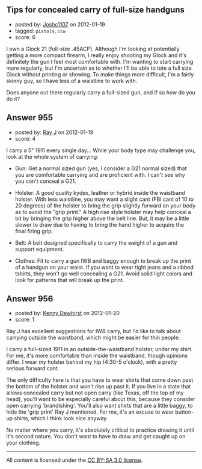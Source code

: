 ## Tips for concealed carry of full-size handguns

- posted by: [Joshc1107](https://stackexchange.com/users/-1/69-joshc1107) on 2012-01-19
- tagged: `pistols`, `ccw`
- score: 6

<p>I own a Glock 21 (full-size .45ACP).  Although I'm looking at potentially getting a more compact firearm, I really enjoy shooting my Glock and it's definitely the gun I feel most comfortable with.  I'm wanting to start carrying more regularly, but I'm uncertain as to whether I'll be able to tote a full size Glock without printing or showing.  To make things more difficult, I'm a fairly skinny guy, so I have less of a waistline to work with.</p>

<p>Does anyone out there regularly carry a full-sized gun, and if so how do you do it?</p>



## Answer 955

- posted by: [Ray J](https://stackexchange.com/users/-1/166-ray-j) on 2012-01-19
- score: 4

<p>I carry a 5" 1911 every single day...  While your body type may challenge you, look at the whole system of carrying:</p>

<ul>
<li><p>Gun:  Get a normal sized gun (yes, I consider a G21 normal sized) that you are comfortable carrying and are proficient with.  I can't see why you can't conceal a G21.</p></li>
<li><p>Holster:  A good quality kydex, leather or hybrid inside the waistband holster.  With less waistline, you may want a slight cant (FBI cant of 10 to 20 degrees) of the holster to bring the grip slightly forward on your body as to avoid the "grip print."  A high rise style holster may help conceal a bit by bringing the grip higher above the belt line.  But, it may be a little slower to draw due to having to bring the hand higher to acquire the final firing grip.  </p></li>
<li><p>Belt:  A belt designed specifically to carry the weight of a gun and support equipment.</p></li>
<li><p>Clothes:  Fit to carry a gun IWB and baggy enough to break up the print of a handgun on your waist.  If you want to wear tight jeans and a ribbed tshirts, they won't go well concealing a G21.  Avoid solid light colors and look for patterns that will break up the print. </p></li>
</ul>



## Answer 956

- posted by: [Kenny Dewhirst](https://stackexchange.com/users/-1/363-kenny-dewhirst) on 2012-01-20
- score: 1

<p>Ray J has excellent suggestions for IWB carry, but I'd like to talk about carrying outside the waistband, which might be easier for thin people.</p>

<p>I carry a full-sized 1911 in an outside-the-waistband holster, under my shirt. For me, it's more comfortable than inside the waistband, though opinions differ. I wear my holster behind my hip (4:30-5 o'clock), with a pretty serious forward cant.</p>

<p>The only difficulty here is that you have to wear shirts that come down past the bottom of the holster and won't rise up past it. If you live in a state that allows concealed carry but not open carry (like Texas, off the top of my head), you'll want to be especially careful about this, because they consider open carrying 'brandishing'. You'll also want shirts that are a little baggy, to hide the 'grip print' Ray J mentioned. For me, it's an excuse to wear button-up shirts, which I think look nice anyway.</p>

<p>No matter where you carry, it's absolutely critical to practice drawing it until it's second nature. You don't want to have to draw and get caught up on your clothing.</p>




---

All content is licensed under the [CC BY-SA 3.0 license](https://creativecommons.org/licenses/by-sa/3.0/).
